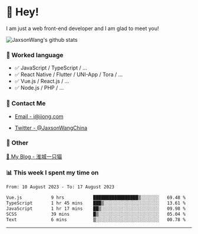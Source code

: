 # 👋 Hey!

I am just a web front-end developer and I am glad to meet you!

![JaxsonWang's github stats](https://github-readme-stats.vercel.app/api?username=JaxsonWang&&show_icons=true&&title_color=1abc9c&&icon_color=1abc9c)


### 📝 Worked language

- ✅ JavaScript / TypeScript / ...
- ✅ React Native / Flutter / UNI-App / Tora / ...
- ✅ Vue.js / React.js / ...
- ✅ Node.js / PHP / ...

### 📮 Contact Me

- [Email - i@iiong.com](mailto:i@iiong.com)

- [Twitter - @JaxsonWangChina](https://twitter.com/JaxsonWangChina)

### 🤪 Other

[📌 My Blog - 淮城一只猫](https://iiong.com)

### 📊 This week I spent my time on

<!--START_SECTION:waka-->

```txt
From: 10 August 2023 - To: 17 August 2023

Vue.js           9 hrs           █████████████████▒░░░░░░░   69.48 %
TypeScript       1 hr 45 mins    ███▒░░░░░░░░░░░░░░░░░░░░░   13.61 %
JavaScript       1 hr 17 mins    ██▒░░░░░░░░░░░░░░░░░░░░░░   09.98 %
SCSS             39 mins         █▒░░░░░░░░░░░░░░░░░░░░░░░   05.04 %
Text             6 mins          ▒░░░░░░░░░░░░░░░░░░░░░░░░   00.78 %
```

<!--END_SECTION:waka-->

---
